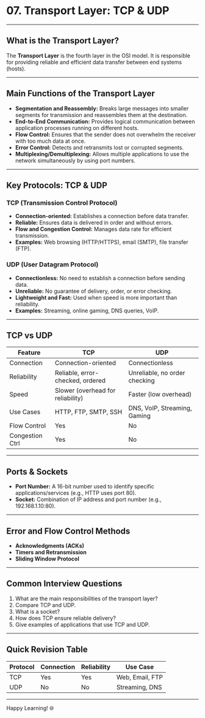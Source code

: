 # 07. Transport Layer: TCP & UDP

---

## What is the Transport Layer?

The **Transport Layer** is the fourth layer in the OSI model. It is responsible for providing reliable and efficient data transfer between end systems (hosts).

---

## Main Functions of the Transport Layer

- **Segmentation and Reassembly:** Breaks large messages into smaller segments for transmission and reassembles them at the destination.
- **End-to-End Communication:** Provides logical communication between application processes running on different hosts.
- **Flow Control:** Ensures that the sender does not overwhelm the receiver with too much data at once.
- **Error Control:** Detects and retransmits lost or corrupted segments.
- **Multiplexing/Demultiplexing:** Allows multiple applications to use the network simultaneously by using port numbers.

---

## Key Protocols: TCP & UDP

### TCP (Transmission Control Protocol)

- **Connection-oriented:** Establishes a connection before data transfer.
- **Reliable:** Ensures data is delivered in order and without errors.
- **Flow and Congestion Control:** Manages data rate for efficient transmission.
- **Examples:** Web browsing (HTTP/HTTPS), email (SMTP), file transfer (FTP).

### UDP (User Datagram Protocol)

- **Connectionless:** No need to establish a connection before sending data.
- **Unreliable:** No guarantee of delivery, order, or error checking.
- **Lightweight and Fast:** Used when speed is more important than reliability.
- **Examples:** Streaming, online gaming, DNS queries, VoIP.

---

## TCP vs UDP

| Feature         | TCP                                | UDP                           |
|-----------------|------------------------------------|-------------------------------|
| Connection      | Connection-oriented                | Connectionless                |
| Reliability     | Reliable, error-checked, ordered   | Unreliable, no order checking |
| Speed           | Slower (overhead for reliability)  | Faster (low overhead)         |
| Use Cases       | HTTP, FTP, SMTP, SSH               | DNS, VoIP, Streaming, Gaming  |
| Flow Control    | Yes                                | No                            |
| Congestion Ctrl | Yes                                | No                            |

---

## Ports & Sockets

- **Port Number:** A 16-bit number used to identify specific applications/services (e.g., HTTP uses port 80).
- **Socket:** Combination of IP address and port number (e.g., 192.168.1.10:80).

---

## Error and Flow Control Methods

- **Acknowledgments (ACKs)**
- **Timers and Retransmission**
- **Sliding Window Protocol**

---

## Common Interview Questions

1. What are the main responsibilities of the transport layer?
2. Compare TCP and UDP.
3. What is a socket?
4. How does TCP ensure reliable delivery?
5. Give examples of applications that use TCP and UDP.

---

## Quick Revision Table

| Protocol | Connection | Reliability | Use Case         |
|----------|------------|-------------|------------------|
| TCP      | Yes        | Yes         | Web, Email, FTP  |
| UDP      | No         | No          | Streaming, DNS   |

---

Happy Learning! 🌐
